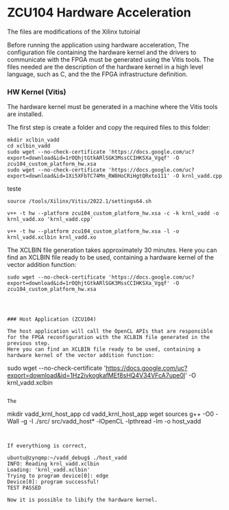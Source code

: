 # **ZCU104 Hardware Acceleration** 


The files are modifications of the Xilinx tutoirial

Before running the application using hardware acceleration, The configuration file containing the hardware kernel and the drivers to communicate with the FPGA must be generated using the Vitis tools. The files needed are the description of the hardware kernel in a high level language, such as C, and the the FPGA infrastructure definition.


### HW Kernel (Vitis) 
The hardware kernel must be generated in a machine where the Vitis tools are installed.

The first step is create a folder and copy the required files to this folder:

```
mkdir xclbin_vadd
cd xclbin_vadd 
sudo wget --no-check-certificate 'https://docs.google.com/uc?export=download&id=1rOQhjtGtkARlSGK3MssCCIHKSXa_Vgqf' -O zcu104_custom_platform_hw.xsa
sudo wget --no-check-certificate 'https://docs.google.com/uc?export=download&id=1Xi5XFbTC74Mn_RW8HoCRiHgtQRxto111' -O krnl_vadd.cpp

```

teste
```
source /tools/Xilinx/Vitis/2022.1/settings64.sh

v++ -t hw --platform zcu104_custom_platform_hw.xsa -c -k krnl_vadd -o krnl_vadd.xo 'krnl_vadd.cpp'

v++ -t hw --platform zcu104_custom_platform_hw.xsa -l -o krnl_vadd.xclbin krnl_vadd.xo
```

The XCLBIN file generation takes approximately 30 minutes.
Here you can find an XCLBIN file ready to be used, containing a hardware kernel of the vector addition function:

```
sudo wget --no-check-certificate 'https://docs.google.com/uc?export=download&id=1rOQhjtGtkARlSGK3MssCCIHKSXa_Vgqf' -O zcu104_custom_platform_hw.xsa




### Host Application (ZCU104)  

The host application will call the OpenCL APIs that are responsible for the FPGA reconfiguration with the XCLBIN file generated in the previous step.
Here you can find an XCLBIN file ready to be used, containing a hardware kernel of the vector addition function:

```
sudo wget --no-check-certificate 'https://docs.google.com/uc?export=download&id=1Hz2ivkogkafMEf8sHQ4V34VFcA7upe0l' -O krnl_vadd.xclbin
```

The 

```
mkdir vadd_krnl_host_app
cd vadd_krnl_host_app
wget sources
g++ -O0 -Wall -g  -I ./src/ src/vadd_host* -lOpenCL -lpthread -lm -o host_vadd
```


If everythiong is correct, 

ubuntu@zynqmp:~/vadd_debug$ ./host_vadd 
INFO: Reading krnl_vadd.xclbin
Loading: 'krnl_vadd.xclbin'
Trying to program device[0]: edge
Device[0]: program successful!
TEST PASSED

Now it is possible to libify the hardware kernel.











